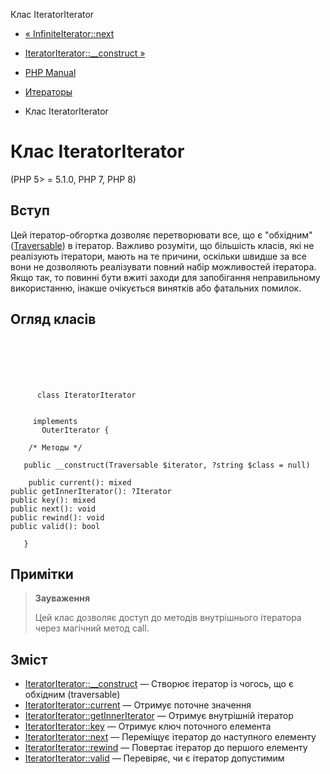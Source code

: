 Клас IteratorIterator

-   [« InfiniteIterator::next](infiniteiterator.next.html)
    
-   [IteratorIterator::\_\_construct »](iteratoriterator.construct.html)
    
-   [PHP Manual](index.html)
    
-   [Итераторы](spl.iterators.html)
    
-   Клас IteratorIterator
    

# Клас IteratorIterator

(PHP 5> = 5.1.0, PHP 7, PHP 8)

## Вступ

Цей ітератор-обгортка дозволяє перетворювати все, що є "обхідним" ([Traversable](class.traversable.html)) в ітератор. Важливо розуміти, що більшість класів, які не реалізують ітератори, мають на те причини, оскільки швидше за все вони не дозволяють реалізувати повний набір можливостей ітератора. Якщо так, то повинні бути вжиті заходи для запобігання неправильному використанню, інакше очікується винятків або фатальних помилок.

## Огляд класів

```classsynopsis

     
    

    
     
      class IteratorIterator
     

     implements 
       OuterIterator {

    /* Методы */
    
   public __construct(Traversable $iterator, ?string $class = null)

    public current(): mixed
public getInnerIterator(): ?Iterator
public key(): mixed
public next(): void
public rewind(): void
public valid(): bool

   }
```

## Примітки

> **Зауваження**
> 
> Цей клас дозволяє доступ до методів внутрішнього ітератора через магічний метод call.

## Зміст

-   [IteratorIterator::\_\_construct](iteratoriterator.construct.html) — Створює ітератор із чогось, що є обхідним (traversable)
-   [IteratorIterator::current](iteratoriterator.current.html) — Отримує поточне значення
-   [IteratorIterator::getInnerIterator](iteratoriterator.getinneriterator.html) — Отримує внутрішній ітератор
-   [IteratorIterator::key](iteratoriterator.key.html) — Отримує ключ поточного елемента
-   [IteratorIterator::next](iteratoriterator.next.html) — Переміщує ітератор до наступного елементу
-   [IteratorIterator::rewind](iteratoriterator.rewind.html) — Повертає ітератор до першого елементу
-   [IteratorIterator::valid](iteratoriterator.valid.html) — Перевіряє, чи є ітератор допустимим